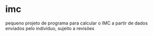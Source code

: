 # imc
pequeno projeto de programa para calcular o IMC a partir de dados enviados pelo indivíduo, sujeito a revisões
